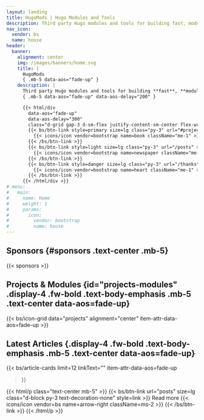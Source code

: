 ```yaml
---
layout: landing
title: HugoMods | Hugo Modules and Tools
description: Third party Hugo modules and tools for building fast, modular, modern themes and static websites.
nav_icon:
  vendor: bs
  name: house
header:
  banner:
    alignment: center
    img: /images/banners/home.svg
    title: |
      HugoMods
      { .mb-5 data-aos="fade-up" }
    description: |
      Third party Hugo modules and tools for building **fast**, **modular**, **modern** themes and static websites.
      { .mb-5 data-aos="fade-up" data-aos-delay="200" }

      {{< html/div
        data-aos="fade-up"
        data-aos-delay="300"
        class="d-grid gap-3 d-sm-flex justify-content-sm-center flex-wrap" >}}
        {{< bs/btn-link style=primary size=lg class="py-3" url="#projects-modules" >}}
          {{< icons/icon vendor=bootstrap name=book className="me-1" >}} Projects & Modules
        {{< /bs/btn-link >}}
        {{< bs/btn-link style=light size=lg class="py-3" url="/posts" >}}
          {{< icons/icon vendor=bootstrap name=newspaper className="me-1" >}} Blog
        {{< /bs/btn-link >}}
        {{< bs/btn-link style=danger size=lg class="py-3" url="/thanks" >}}
          {{< icons/icon vendor=bootstrap name=heart className="me-1" >}} Thanks
        {{< /bs/btn-link >}}
      {{< /html/div >}}
# menu:
#   main:
#     name: Home
#     weight: 1
#     params:
#       icon:
#         vendor: bootstrap
#         name: house
---
```


## Sponsors {#sponsors .text-center .mb-5}

{{< sponsors >}}

## Projects & Modules {id="projects-modules" .display-4 .fw-bold .text-body-emphasis .mb-5 .text-center data-aos=fade-up}

{{< bs/icon-grid data="projects" alignment="center" item-attr-data-aos=fade-up >}}

## Latest Articles {.display-4 .fw-bold .text-body-emphasis .mb-5 .text-center data-aos=fade-up}

{{< bs/article-cards
  limit=12
  linkText=""
  item-attr-data-aos=fade-up
>}}

{{< html/p class="text-center mb-5" >}}
  {{< bs/btn-link url="posts" size=lg class="d-block py-3 text-decoration-none" style=link >}}
    Read more {{< icons/icon vendor=bs name=arrow-right className=ms-2 >}}
  {{< /bs/btn-link >}}
{{< /html/p >}}

